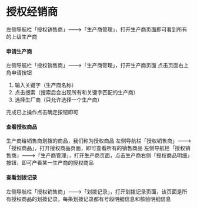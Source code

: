 # 授权经销商

左侧导航栏「授权销售商」---&gt;「生产商管理」，打开生产商页面即可看到所有的上级生产商

#### 申请生产商

左侧导航栏「授权销售商」---&gt;「生产商管理」，打开生产商页面 点击页面右上角申请按钮

1. 输入关键字（生产商名称）
2. 点击搜索（搜索后会出现所有和关键字匹配的生产商）
3. 选择生厂商（只允许选择一个生产商）

完成已上操作点击确定按钮即可

#### 查看授权商品

生产商给销售商划拨的商品，我们称为授权商品 左侧导航栏「授权销售商」---&gt;「授权商品」，打开授权商品页面，即可查看所有的销售商品 左侧导航栏「授权销售商」---&gt;「生产商管理」，打开生产商页面，点击生产商右侧「授权商品明细」按钮，即可产看某一生产商的授权商品

#### 查看划拨记录

左侧导航栏「授权销售商」---&gt;「划拨记录」，打开划拨记录页面，该页面是所有授权商品的划拨记录，每条划拨记录都有号段明细信息和核验明细信息


